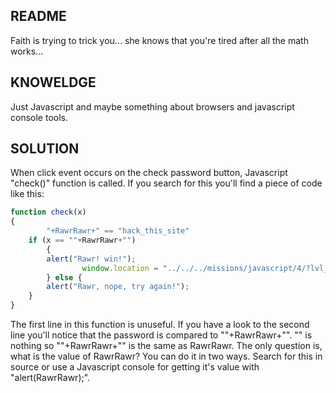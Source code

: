 README
------

Faith is trying to trick you... she knows that you're tired after all the math works...


KNOWELDGE
---------

Just Javascript and maybe something about browsers and javascript console tools.


SOLUTION
--------

When click event occurs on the check password button, Javascript "check()" function is called. If you search for this you'll find a piece of code like this:
``` Javascript
function check(x)
{
        "+RawrRawr+" == "hack_this_site"
	if (x == ""+RawrRawr+"")
        {
		alert("Rawr! win!");
                window.location = "../../../missions/javascript/4/?lvl_password="+x;
        } else {
		alert("Rawr, nope, try again!");
	}
}
```
The first line in this function is unuseful. If you have a look to the second line you'll notice that the password is compared to ""+RawrRawr+"". "" is nothing so ""+RawrRawr+"" is the same as RawrRawr. The only question is, what is the value of RawrRawr? You can do it in two ways. Search for this in source or use a Javascript console for getting it's value with "alert(RawrRawr);".
